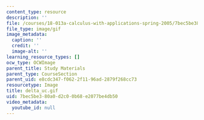 ```yaml
---
content_type: resource
description: ''
file: /courses/18-013a-calculus-with-applications-spring-2005/7bec5be380a0d2c00b68e2077be4db50_delta_uc.gif
file_type: image/gif
image_metadata:
  caption: ''
  credit: ''
  image-alt: ''
learning_resource_types: []
ocw_type: OCWImage
parent_title: Study Materials
parent_type: CourseSection
parent_uid: e8cdc347-f062-2f11-96ad-2879f268cc73
resourcetype: Image
title: delta_uc.gif
uid: 7bec5be3-80a0-d2c0-0b68-e2077be4db50
video_metadata:
  youtube_id: null
---
```

